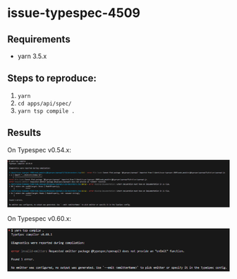 # issue-typespec-4509

## Requirements
- yarn 3.5.x

## Steps to reproduce:
1. `yarn`
2. `cd apps/api/spec/`
3. `yarn tsp compile .`


## Results

On Typespec v0.54.x:

![image](image-v0.54.png)

On Typespec v0.60.x:

![image](image-v0.60.png)